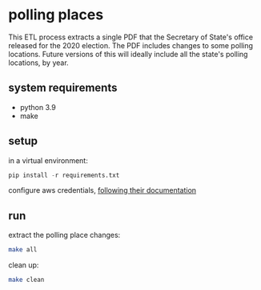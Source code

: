 # polling places
This ETL process extracts a single PDF that the Secretary of State's office released for the 2020 election. The PDF includes changes to some polling locations. Future versions of this will ideally include all the state's polling locations, by year.

## system requirements
- python 3.9
- make

## setup
in a virtual environment:
```python
pip install -r requirements.txt
```

configure aws credentials, [following their documentation](https://docs.aws.amazon.com/textract/latest/dg/setup-awscli-sdk.html)

## run
extract the polling place changes:
```bash
make all
```

clean up:
```bash
make clean
```
